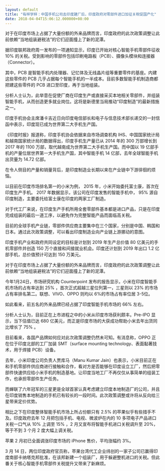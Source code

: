 ```yaml
---
layout: default
title: "有样学样：中国手机公司去印度建厂后，印度政府对零部件进口加征关税促国产化"
date: 2018-04-04T15:06:12.000000+08:00
---
```


对于在印度市场上占据了大量份额的外来品牌而言，印度政府的此次政策调整让此前依赖“当地组装避税法”的它们迎面撞上了新的泥潭。

据印度联邦政府周一发布的一项通知显示，印度已开始对核心智能手机零部件征收 10% 的关税。受到影响的零部件包括印刷电路板（PCB）、摄像头模块和连接器（Connector）。

其中，PCB 是智能手机内处理器、记忆体及无线晶片组等重要零件的基座。内建这些零件的 PCB 几乎占据每个智能手机的一半成本。目前多数智能手机制造商都把建这些零件的 PCB 进口至印度，再于当地组装。

分析人士认为，此举意在促使厂商在印度生产或直接采买本地相关零部件，并组装智能手机，从而创造更多就业岗位。这将是新德里当局推动“印度制造”的最新措施之一。

印度手机协会主席潘卡吉近日向印度电信部长和电子与信息技术部长递交的一封信函中表示，印度现已成为世界第二大手机生产国。

《印度时报》报道称，印度手机协会依据来自市场调查机构 IHS、中国国家统计局和越南国家统计局的数据得出，印度手机生产量已从 2014 年的 300 万部增长到 2017 年的 1100 万部，取代越南成为世界第二大手机生产国。而中国以 19 亿部手机的产量位居世界第一大手机生产国，其中智能手机 14 亿部，去年全球智能手机出货量为 14.72 亿部。

在令人侧目的产量和销量背后，是印度制造业长期以来在产业链中下游徘徊的烦恼。

以目前在印度市场排名第一的小米为例， 2015 年，小米开始委托富士康，首次在印度生产手机。 2017 年数据显示，该公司在印度发售的智能手机中， 95% 源自印度制造，主要委托给富士康在印度的两家工厂制造。

对于代工厂来说，在印度生产手机所用全套零部件基本都是进口产品，只是在印度完成组装的最后一道工序，以避免作为完整智能产品而面临高关税。

目前的全球手机产业链，零部件供应商主要集中在三个国家，分别是中国、韩国和日本。通过此次政策调整，可以看出印度制造业向产业链上游挪动的意图。

印度手机产业和政府共同设定的目标是计划到 2019 年生产总价值 80 亿美元的手机零部件并创造 150 万个直接和间接就业机会。印度还计划到 2019 年出口 1.2 亿部手机，总价值预计可达到 150 万美元。

对于在印度市场上占据了大量份额的外来品牌而言，印度政府的此次政策调整让此前依赖“当地组装避税法”的它们迎面撞上了新的泥潭。

今年1月24日，市场研究机构  Counterpoint 发布的报告显示，小米在印度智能手机市场的占有率达到 25% ，首次正式超越三星位列第一，三星则以 23% 的市场占有率排名第二。联想、VIVO、OPPO 则均以 6%的市场占有率位居 3-5位。

如此看来，前五名的外来品牌已经占据了印度智能手机市场的 66% 左右。

分析人士认为，目前正在上市进程之中的小米从印度市场获利颇丰。Pre-IPO 显示，当下估值已达 680 亿美元，而正是印度市场的大获成功帮助小米去年出货同比增长了 75% 。

目前看来，各国产品牌如何应对此次政策调整仍然未可知。有消息称，OPPO 正在位于印度北部的工厂加装 SMT（surface mounting technology、表面黏著技术，用于焊接 PCB）设备。

去年，小米印度公司负责人贾库马（Manu Kumar Jain）也表示，小米目前正在和手机零部件供应商进行接触和合作，看对方是否能够在印度设立工厂，然后把零部件快速供应给小米手机的制造基地。让印度当地工厂不再仅仅从事简单的组装工作，也承担零部件生产任务。

而蝉联了六年冠军的三星更是全球首家认真考虑建立印度本地制造厂的公司，并且在印度销售本地制造的手机已有较长的一段时间。此次政策调整或许将从反向给三星带来定价优势。

相比之下在印度整体智能手机市场上所占份额只有 2.5% 的苹果似乎有些措手不及。印度政府去年 12 月把包括手机、电视、微波炉在内的 10 多项电子产品进口关税一口气从 10% 上调至 15% ，2 月又宣布将智能手机进口关税调升至 20%，等于不到 3 个月 2 度大幅上调关税。

苹果 2 月初已全面调涨印度市场的 iPhone 售价，平均涨幅约 3%。

3 月 14 日，两位印度政府官员称，苹果台湾代工企业纬创的一家子公司已赢得印度南部卡纳塔克邦批准，在该邦新建一个组装厂，用于躲避整机进口的关税。但此番关于核心智能手机零部件关税提升又带来了新麻烦。

